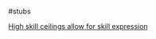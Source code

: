 #stubs

[High skill ceilings allow for skill expression](high-skill-ceilings-allow-for-skill-expression)